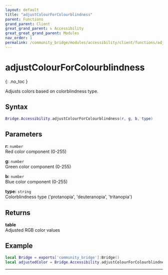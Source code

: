 ```yaml
---
layout: default
title: "adjustColourForColourblindness"
parent: Functions
grand_parent: Client
great_grand_parent: ♿ Accessibility
great_great_grand_parent: Modules
nav_order: 1
permalink: /community_bridge/modules/accessibility/client/functions/adjustColourForColourblindness/
---
```


# adjustColourForColourblindness
{: .no_toc }

Adjusts colors based on colorblindness type.

## Syntax

```lua
Bridge.Accessibility.adjustColourForColourblindness(r, g, b, type)
```

## Parameters

**r:** `number`  
Red color component (0-255)

**g:** `number`  
Green color component (0-255)

**b:** `number`  
Blue color component (0-255)

**type:** `string`  
Colorblindness type ('protanopia', 'deuteranopia', 'tritanopia')

## Returns

**table**  
Adjusted RGB color values

## Example

```lua
local Bridge = exports['community_bridge']:Bridge()
local adjustedColor = Bridge.Accessibility.adjustColourForColourblindness(255, 100, 50, 'protanopia')
```

---